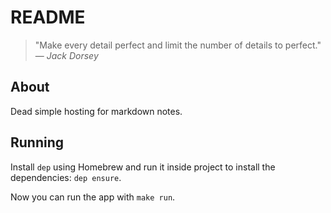 # README

> "Make every detail perfect and limit the number of details to perfect."   
> — _Jack Dorsey_

## About

Dead simple hosting for markdown notes.

## Running

Install `dep` using Homebrew and run it inside project to install the dependencies: `dep ensure`.

Now you can run the app with `make run`.

